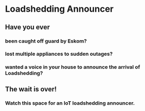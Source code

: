 # Loadshedding Announcer

## Have you ever
### been caught off guard by Eskom?
### lost multiple appliances to sudden outages?
### wanted a voice in your house to announce the arrival of Loadshedding?
## The wait is over!

### Watch this space for an IoT loadshedding announcer.